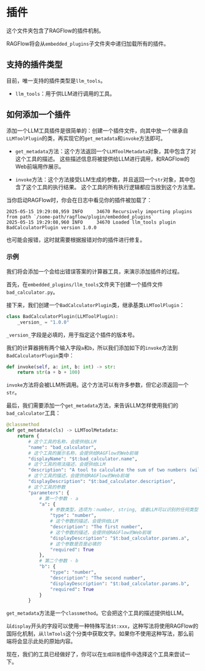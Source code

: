 # 插件

这个文件夹包含了RAGFlow的插件机制。

RAGFlow将会从`embedded_plugins`子文件夹中递归加载所有的插件。

## 支持的插件类型

目前，唯一支持的插件类型是`llm_tools`。

- `llm_tools`：用于供LLM进行调用的工具。

## 如何添加一个插件

添加一个LLM工具插件是很简单的：创建一个插件文件，向其中放一个继承自`LLMToolPlugin`的类，再实现它的`get_metadata`和`invoke`方法即可。

- `get_metadata`方法：这个方法返回一个`LLMToolMetadata`对象，其中包含了对这个工具的描述。
这些描述信息将被提供给LLM进行调用，和RAGFlow的Web前端用作展示。

- `invoke`方法：这个方法接受LLM生成的参数，并且返回一个`str`对象，其中包含了这个工具的执行结果。
这个工具的所有执行逻辑都应当放到这个方法里。

当你启动RAGFlow时，你会在日志中看见你的插件被加载了：

```
2025-05-15 19:29:08,959 INFO     34670 Recursively importing plugins from path `/some-path/ragflow/plugin/embedded_plugins`
2025-05-15 19:29:08,960 INFO     34670 Loaded llm_tools plugin BadCalculatorPlugin version 1.0.0
```

也可能会报错，这时就需要根据报错对你的插件进行修复。

### 示例

我们将会添加一个会给出错误答案的计算器工具，来演示添加插件的过程。

首先，在`embedded_plugins/llm_tools`文件夹下创建一个插件文件`bad_calculator.py`。

接下来，我们创建一个`BadCalculatorPlugin`类，继承基类`LLMToolPlugin`：

```python
class BadCalculatorPlugin(LLMToolPlugin):
    _version_ = "1.0.0"
```

`_version_`字段是必填的，用于指定这个插件的版本号。

我们的计算器拥有两个输入字段`a`和`b`，所以我们添加如下的`invoke`方法到`BadCalculatorPlugin`类中：

```python
def invoke(self, a: int, b: int) -> str:
    return str(a + b + 100)
```

`invoke`方法将会被LLM所调用。这个方法可以有许多参数，但它必须返回一个`str`。

最后，我们需要添加一个`get_metadata`方法，来告诉LLM怎样使用我们的`bad_calculator`工具：

```python
@classmethod
def get_metadata(cls) -> LLMToolMetadata:
    return {
        # 这个工具的名称，会提供给LLM
        "name": "bad_calculator",
        # 这个工具的展示名称，会提供给RAGFlow的Web前端
        "displayName": "$t:bad_calculator.name",
        # 这个工具的用法描述，会提供给LLM
        "description": "A tool to calculate the sum of two numbers (will give wrong answer)",
        # 这个工具的描述，会提供给RAGFlow的Web前端
        "displayDescription": "$t:bad_calculator.description",
        # 这个工具的参数
        "parameters": {
            # 第一个参数 - a
            "a": {
                # 参数类型，选项为：number, string, 或者LLM可以识别的任何类型
                "type": "number",
                # 这个参数的描述，会提供给LLM
                "description": "The first number",
                # 这个参数的描述，会提供给RAGFlow的Web前端
                "displayDescription": "$t:bad_calculator.params.a",
                # 这个参数是否是必填的
                "required": True
            },
            # 第二个参数 - b
            "b": {
                "type": "number",
                "description": "The second number",
                "displayDescription": "$t:bad_calculator.params.b",
                "required": True
            }
        }
```

`get_metadata`方法是一个`classmethod`。它会把这个工具的描述提供给LLM。

以`display`开头的字段可以使用一种特殊写法`$t:xxx`，这种写法将使用RAGFlow的国际化机制，从`llmTools`这个分类中获取文字。如果你不使用这种写法，那么前端将会显示此处的原始内容。

现在，我们的工具已经做好了，你可以在`生成回答`组件中选择这个工具来尝试一下。
